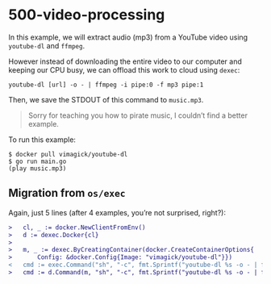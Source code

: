 # 500-video-processing

In this example, we will extract audio (mp3) from a YouTube video
using `youtube-dl` and `ffmpeg`.

However instead of downloading the entire video to our computer and
keeping our CPU busy, we can offload this work to cloud using `dexec`: 

    youtube-dl [url] -o - | ffmpeg -i pipe:0 -f mp3 pipe:1

Then, we save the STDOUT of this command to `music.mp3`.

> Sorry for teaching you how to pirate music, I couldn’t find a better
> example.

To run this example:

    $ docker pull vimagick/youtube-dl
    $ go run main.go
    (play music.mp3)

## Migration from `os/exec`

Again, just 5 lines (after 4 examples, you’re not surprised, right?):

```diff
> 	cl, _ := docker.NewClientFromEnv()
> 	d := dexec.Docker{cl}
> 
> 	m, _ := dexec.ByCreatingContainer(docker.CreateContainerOptions{
> 		Config: &docker.Config{Image: "vimagick/youtube-dl"}})
< 	cmd := exec.Command("sh", "-c", fmt.Sprintf("youtube-dl %s -o - | ffmpeg -i pipe:0 -f mp3 pipe:1", url))
> 	cmd := d.Command(m, "sh", "-c", fmt.Sprintf("youtube-dl %s -o - | ffmpeg -i pipe:0 -f mp3 pipe:1", url))
```
